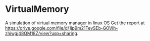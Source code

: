 # VirtualMemory
A simulation of virtual memory manager in linux OS
Get the report at
  https://drive.google.com/file/d/1jp9m21TevSEb-GOVih-zhiwgj48QM18Z/view?usp=sharing.
